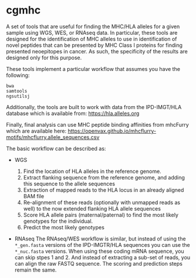 # cgmhc

A set of tools that are useful for finding the MHC/HLA alleles for a given
sample using WGS, WES, or RNAseq data. In particular, these tools are designed for
the identification of MHC alleles to use in identification of novel peptides that can
be presented by MHC Class I proteins for finding presented neoepitopes in cancer.
As such, the specificity of the results are designed only for this purpose.

These tools implement a particular workflow that assumes you have the following:

    bwa
    samtools
    ngsutilsj

Additionally, the tools are built to work with data from the IPD-IMGT/HLA database
which is available from: https://hla.alleles.org

Finally, final analysis can use MHC peptide binding affinities from mhcFurry which
are available here: https://openvax.github.io/mhcflurry-motifs/mhcflurry.allele_sequences.csv

The basic workflow can be described as:

* WGS
    1) Find the location of HLA alleles in the reference genome.
    2) Extract flanking sequence from the reference genome, and adding this sequence
       to the allele sequences
    3) Extraction of mapped reads to the HLA locus in an already aligned BAM file
    4) Re-alignment of these reads (optionally with unmapped reads as well) to the 
       now extended flanking HLA allele sequences
    5) Score HLA allele pairs (maternal/paternal) to find the most likely genotypes
       for the individual.
    6) Predict the most likely genotypes

* RNAseq
    The RNAseq/WES workflow is similar, but instead of using the `*_gen.fasta` versions
    of the IPD-IMGTR/HLA sequences you can use the `*_nuc.fasta` versions. When using these
    coding mRNA sequence, you can skip stpes 1 and 2. And instead of extracting a sub-set
    of reads, you can align the raw FASTQ sequence. The scoring and prediction steps remain
    the same.

